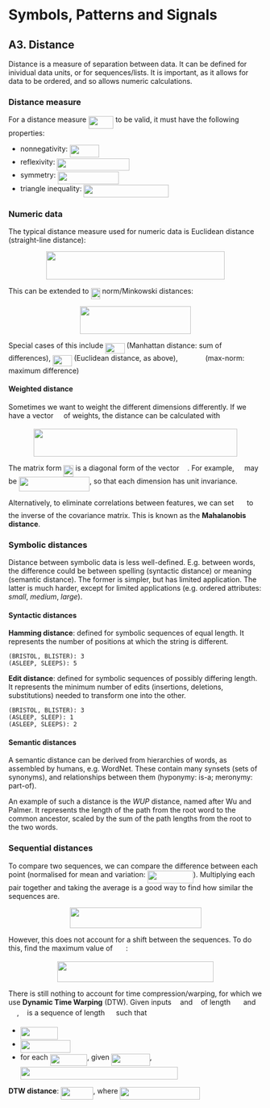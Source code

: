# Symbols, Patterns and Signals

## A3. Distance

Distance is a measure of separation between data. It can be defined for inividual data units, or for sequences/lists. It is important, as it allows for data to be ordered, and so allows numeric calculations.

### Distance measure

For a distance measure <img src="tex/e3e57af6c1c20313ddc1ed85ee3abd7c.svg?invert_in_darkmode&sanitize=true" align=middle width=49.90149779999999pt height=24.65753399999998pt/> to be valid, it must have the following properties:

- nonnegativity: <img src="tex/6d7fe8f48e3609aa4b912160faf7bf2b.svg?invert_in_darkmode&sanitize=true" align=middle width=58.12070714999999pt height=24.65753399999998pt/>
- reflexivity: <img src="tex/41541533eaff49d276b52e461451dacd.svg?invert_in_darkmode&sanitize=true" align=middle width=143.2705197pt height=24.65753399999998pt/>
- symmetry: <img src="tex/fa151dda85ee9073aba955b1dfc4911c.svg?invert_in_darkmode&sanitize=true" align=middle width=121.72062704999999pt height=24.65753399999998pt/>
- triangle inequality: <img src="tex/76326c2886282ae0bb4e100d87e30b17.svg?invert_in_darkmode&sanitize=true" align=middle width=168.27934364999996pt height=24.65753399999998pt/>

### Numeric data

The typical distance measure used for numeric data is Euclidean distance (straight-line distance): <p align="center"><img src="tex/97573c4eeeb4f926d1bbf644501a15f0.svg?invert_in_darkmode&sanitize=true" align=middle width=353.41867605pt height=55.509229049999995pt/></p>

This can be extended to <img src="tex/bfb6e556d3874a3157379133a8d7917a.svg?invert_in_darkmode&sanitize=true" align=middle width=18.45327164999999pt height=22.465723500000017pt/> norm/Minkowski distances: <p align="center"><img src="tex/6eb277cbc69a8776c724c3b49b953874.svg?invert_in_darkmode&sanitize=true" align=middle width=219.33779174999998pt height=55.509229049999995pt/></p>

Special cases of this include <img src="tex/61d5974753c6aba73418ea29b31f7808.svg?invert_in_darkmode&sanitize=true" align=middle width=38.40740639999999pt height=21.18721440000001pt/> (Manhattan distance: sum of differences), <img src="tex/90264925fb137831c8f410cd14c75cff.svg?invert_in_darkmode&sanitize=true" align=middle width=38.40740639999999pt height=21.18721440000001pt/> (Euclidean distance, as above), <img src="tex/2f6cebdb6c3c548301c28df275d905c2.svg?invert_in_darkmode&sanitize=true" align=middle width=46.62660089999999pt height=14.15524440000002pt/> (max-norm: maximum difference)

#### Weighted distance

Sometimes we want to weight the different dimensions differently. If we have a vector <img src="tex/31fae8b8b78ebe01cbfbe2fe53832624.svg?invert_in_darkmode&sanitize=true" align=middle width=12.210846449999991pt height=14.15524440000002pt/> of weights, the distance can be calculated with <p align="center"><img src="tex/fedd010168beecb6f0e86464ebacfd15.svg?invert_in_darkmode&sanitize=true" align=middle width=403.39004639999996pt height=55.509229049999995pt/></p>

The matrix form <img src="tex/380c103b60c66d6420ec8923cdc6e6e8.svg?invert_in_darkmode&sanitize=true" align=middle width=19.80585089999999pt height=22.55708729999998pt/> is a diagonal form of the vector <img src="tex/31fae8b8b78ebe01cbfbe2fe53832624.svg?invert_in_darkmode&sanitize=true" align=middle width=12.210846449999991pt height=14.15524440000002pt/>. For example, <img src="tex/31fae8b8b78ebe01cbfbe2fe53832624.svg?invert_in_darkmode&sanitize=true" align=middle width=12.210846449999991pt height=14.15524440000002pt/> may be <img src="tex/f573e966f29e96dd26a18ca812b3efbf.svg?invert_in_darkmode&sanitize=true" align=middle width=140.42801685pt height=28.894955100000008pt/>, so that each dimension has unit invariance. 

Alternatively, to eliminate correlations between features, we can set <img src="tex/84c95f91a742c9ceb460a83f9b5090bf.svg?invert_in_darkmode&sanitize=true" align=middle width=17.80826024999999pt height=22.465723500000017pt/> to the inverse of the covariance matrix. This is known as the **Mahalanobis distance**.

### Symbolic distances

Distance between symbolic data is less well-defined. E.g. between words, the difference could be between spelling (syntactic distance) or meaning (semantic distance). The former is simpler, but has limited application. The latter is much harder, except for limited applications (e.g. ordered attributes: *small*, *medium*, *large*).

#### Syntactic distances

**Hamming distance**: defined for symbolic sequences of equal length. It represents the number of positions at which the string is different. 

    (BRISTOL, BLISTER): 3
    (ASLEEP, SLEEPS): 5

**Edit distance**: defined for symbolic sequences of possibly differing length. It represents the minimum number of edits (insertions, deletions, substitutions) needed to transform one into the other.

    (BRISTOL, BLISTER): 3
    (ASLEEP, SLEEP): 1
    (ASLEEP, SLEEPS): 2

#### Semantic distances

A semantic distance can be derived from hierarchies of words, as assembled by humans, e.g. WordNet. These contain many synsets (sets of synonyms), and relationships between them (hyponymy: is-a; meronymy: part-of).

An example of such a distance is the *WUP* distance, named after Wu and Palmer. It represents the length of the path from the root word to the common ancestor, scaled by the sum of the path lengths from the root to the two words.

### Sequential distances

To compare two sequences, we can compare the difference between each point (normalised for mean and variation: <img src="tex/2870e18dfbb4c1fe274682f0f4a75dc5.svg?invert_in_darkmode&sanitize=true" align=middle width=90.99228929999998pt height=24.65753399999998pt/>). Multiplying each pair together and taking the average is a good way to find how similar the sequences are.

<p align="center"><img src="tex/ed3a3a116e720f8e2469d9e572e5b966.svg?invert_in_darkmode&sanitize=true" align=middle width=261.00386564999997pt height=41.10931275pt/></p>

However, this does not account for a shift between the sequences. To do this, find the maximum value of <img src="tex/94c36683602b3f3f15fc16551809bf0f.svg?invert_in_darkmode&sanitize=true" align=middle width=22.17673259999999pt height=14.15524440000002pt/>:

<p align="center"><img src="tex/21f40f6ef69475dcff649c3cf4b8c489.svg?invert_in_darkmode&sanitize=true" align=middle width=310.4637591pt height=41.10931275pt/></p>

There is still nothing to account for time compression/warping, for which we use **Dynamic Time Warping** (DTW). Given inputs <img src="tex/6dbb78540bd76da3f1625782d42d6d16.svg?invert_in_darkmode&sanitize=true" align=middle width=9.41027339999999pt height=14.15524440000002pt/> and <img src="tex/6c4adbc36120d62b98deef2a20d5d303.svg?invert_in_darkmode&sanitize=true" align=middle width=8.55786029999999pt height=14.15524440000002pt/> of length <img src="tex/47fb7e3ce83222b949d5f7e44e0a08e0.svg?invert_in_darkmode&sanitize=true" align=middle width=17.63902799999999pt height=14.15524440000002pt/> and <img src="tex/da6bcff3e68efc4ff1c088e75a8eb2ac.svg?invert_in_darkmode&sanitize=true" align=middle width=16.85513774999999pt height=14.15524440000002pt/>, <img src="tex/2ec6e630f199f589a2402fdf3e0289d5.svg?invert_in_darkmode&sanitize=true" align=middle width=8.270567249999992pt height=14.15524440000002pt/> is a sequence of length <img src="tex/0e51a2dede42189d77627c4d742822c3.svg?invert_in_darkmode&sanitize=true" align=middle width=14.433101099999991pt height=14.15524440000002pt/> such that

- <img src="tex/24064ab42b8f69d06363d709a76a23a9.svg?invert_in_darkmode&sanitize=true" align=middle width=74.09239199999999pt height=24.65753399999998pt/>
- <img src="tex/0cc39667b40e7c36da29f9d643747d83.svg?invert_in_darkmode&sanitize=true" align=middle width=98.90427524999997pt height=24.65753399999998pt/>
- for each <img src="tex/c235e81aed1a774e997070b9988349db.svg?invert_in_darkmode&sanitize=true" align=middle width=73.73649359999997pt height=22.831056599999986pt/>, given <img src="tex/7c3624ca04cfa2718ddfb05bf0c392a6.svg?invert_in_darkmode&sanitize=true" align=middle width=76.41165179999999pt height=24.65753399999998pt/>,  
  <img src="tex/31ac9030a36cb09fcdd77df32acc5485.svg?invert_in_darkmode&sanitize=true" align=middle width=311.79187379999996pt height=24.65753399999998pt/>

**DTW distance**: <img src="tex/6e6b9791cfce5269b8c1598d4839194a.svg?invert_in_darkmode&sanitize=true" align=middle width=64.35493514999999pt height=24.65753399999998pt/>, where <img src="tex/2d6b076580ca4c1a5245e050837d9ce1.svg?invert_in_darkmode&sanitize=true" align=middle width=158.80810935pt height=24.65753399999998pt/>
